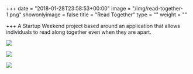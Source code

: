 +++
date = "2018-01-28T23:58:53+00:00"
image = "/img/read-together-1.png"
showonlyimage = false
title = "Read Together"
type = ""
weight = ""

+++
A Startup Weekend project based around an application that allows individuals to read along together even when they are apart.
<!--more-->

![](/img/read-together-1.png)

![](/img/read_together-3.png)

![](/img/read_together-2.png)